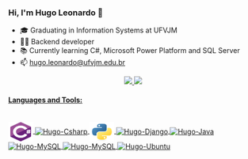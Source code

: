 ### Hi, I'm Hugo Leonardo :wave:

- 🎓 Graduating in Information Systems at UFVJM
- 👨‍💻 Backend developer
- 📚 Currently learning C#, Microsoft Power Platform and SQL Server
- 📫 hugo.leonardo@ufvjm.edu.br


<div align="center">
  
  <a href="https://github.com/hugo-lcm">
  <img height="180em" src="https://github-readme-stats.vercel.app/api?username=hugo-lcm&show_icons=true&theme=dark&include_all_commits=true&count_private=true"/>
  <img height="180em" src="https://github-readme-stats.vercel.app/api/top-langs/?username=hugo-lcm&layout=compact&langs_count=8&theme=dark"/>
    
</div>
  
  
  <h4>Languages and Tools:</h4>
<div style="display: inline_block"><br>
  
  <img title="C#" align="center" alt="Hugo-Csharp" height="40" width="50" src="https://raw.githubusercontent.com/devicons/devicon/master/icons/csharp/csharp-original.svg">
  <img title="dot-net" align="center" alt="Hugo-Csharp" height="40" width="50" src="https://cdn.jsdelivr.net/gh/devicons/devicon/icons/dot-net/dot-net-plain-wordmark.svg">
  <img title="Python" align="center" alt="Hugo-Python" height="40" width="50" src="https://raw.githubusercontent.com/devicons/devicon/master/icons/python/python-original.svg">
  <img title="Django" align="center" alt="Hugo-Django" height="40" width="50" src="https://cdn.jsdelivr.net/gh/devicons/devicon/icons/django/django-plain.svg" />
  <img title="Java" align="center" alt="Hugo-Java" height="40" width="50" src="https://cdn.jsdelivr.net/gh/devicons/devicon/icons/java/java-original.svg" />
  <img title="MySQL" align="center" alt="Hugo-MySQL" height="40" width="50" src="https://cdn.jsdelivr.net/gh/devicons/devicon/icons/mysql/mysql-original-wordmark.svg" />
  <img title="SQLServer" align="center" alt="Hugo-MySQL" height="40" width="50" src="https://cdn.jsdelivr.net/gh/devicons/devicon/icons/microsoftsqlserver/microsoftsqlserver-plain-wordmark.svg" />
  <img title="Ubuntu" align="center" alt="Hugo-Ubuntu" height="40" width="50" src="https://cdn.jsdelivr.net/gh/devicons/devicon/icons/ubuntu/ubuntu-plain.svg" />

</div>
